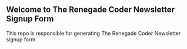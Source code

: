 ## Welcome to The Renegade Coder Newsletter Signup Form

This repo is responsible for generating The Renegade Coder Newsletter signup form.
